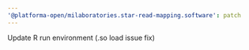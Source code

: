 ```yaml
---
'@platforma-open/milaboratories.star-read-mapping.software': patch
---
```


Update R run environment (.so load issue fix)
